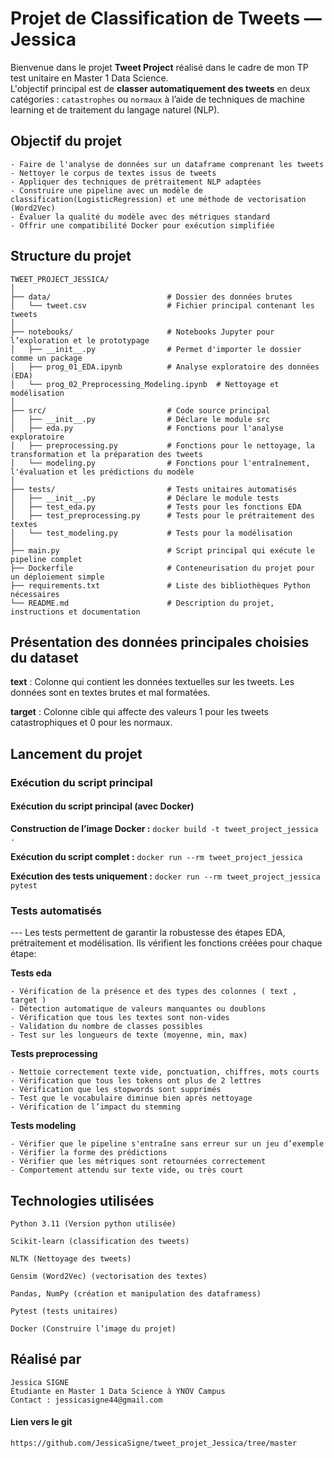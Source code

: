 # Projet de Classification de Tweets — Jessica

Bienvenue dans le projet **Tweet Project** réalisé dans le cadre de mon TP test unitaire en Master 1 Data Science.  
L'objectif principal est de **classer automatiquement des tweets** en deux catégories : `catastrophes` ou `normaux` à l’aide de techniques de machine learning et de traitement du langage naturel (NLP).


## Objectif du projet 
```
- Faire de l'analyse de données sur un dataframe comprenant les tweets 
- Nettoyer le corpus de textes issus de tweets
- Appliquer des techniques de prétraitement NLP adaptées
- Construire une pipeline avec un modèle de classification(LogisticRegression) et une méthode de vectorisation (Word2Vec)
- Évaluer la qualité du modèle avec des métriques standard
- Offrir une compatibilité Docker pour exécution simplifiée 
```

## Structure du projet
```
TWEET_PROJECT_JESSICA/
│
├── data/                          # Dossier des données brutes
│   └── tweet.csv                  # Fichier principal contenant les tweets
│
├── notebooks/                     # Notebooks Jupyter pour l’exploration et le prototypage
│   ├── __init__.py                # Permet d'importer le dossier comme un package
│   ├── prog_01_EDA.ipynb          # Analyse exploratoire des données (EDA)
│   └── prog_02_Preprocessing_Modeling.ipynb  # Nettoyage et modélisation
│
├── src/                           # Code source principal
│   ├── __init__.py                # Déclare le module src
│   ├── eda.py                     # Fonctions pour l'analyse exploratoire
│   ├── preprocessing.py           # Fonctions pour le nettoyage, la transformation et la préparation des tweets  
│   └── modeling.py                # Fonctions pour l'entraînement, l'évaluation et les prédictions du modèle
│
├── tests/                         # Tests unitaires automatisés
│   ├── __init__.py                # Déclare le module tests
│   ├── test_eda.py                # Tests pour les fonctions EDA
│   ├── test_preprocessing.py      # Tests pour le prétraitement des textes
│   └── test_modeling.py           # Tests pour la modélisation 
│
├── main.py                        # Script principal qui exécute le pipeline complet
├── Dockerfile                     # Conteneurisation du projet pour un déploiement simple
├── requirements.txt               # Liste des bibliothèques Python nécessaires
└── README.md                      # Description du projet, instructions et documentation
```

## Présentation des données principales choisies du dataset

**text** : Colonne qui contient les données textuelles sur les tweets. Les données sont en textes brutes et mal formatées.

**target** : Colonne cible qui affecte des valeurs 1 pour les tweets catastrophiques et 0 pour les normaux.

## Lancement du projet

### Exécution du script principal

#### Exécution du script principal (avec Docker)

**Construction de l’image Docker :**
```docker build -t tweet_project_jessica .```

**Exécution du script complet :**
```docker run --rm tweet_project_jessica```

**Exécution des tests uniquement :**
```docker run --rm tweet_project_jessica pytest```

### Tests automatisés

--- Les tests permettent de garantir la robustesse des étapes EDA, prétraitement et modélisation. Ils vérifient les fonctions créées pour chaque étape:

**Tests eda**

```
- Vérification de la présence et des types des colonnes ( text , target )
- Détection automatique de valeurs manquantes ou doublons
- Vérification que tous les textes sont non-vides
- Validation du nombre de classes possibles
- Test sur les longueurs de texte (moyenne, min, max)
```

**Tests preprocessing**
```
- Nettoie correctement texte vide, ponctuation, chiffres, mots courts
- Vérification que tous les tokens ont plus de 2 lettres
- Vérification que les stopwords sont supprimés
- Test que le vocabulaire diminue bien après nettoyage
- Vérification de l’impact du stemming
```

**Tests modeling**
```
- Vérifier que le pipeline s'entraîne sans erreur sur un jeu d’exemple
- Vérifier la forme des prédictions
- Vérifier que les métriques sont retournées correctement
- Comportement attendu sur texte vide, ou très court
```

## Technologies utilisées

```
Python 3.11 (Version python utilisée)

Scikit-learn (classification des tweets)

NLTK (Nettoyage des tweets)

Gensim (Word2Vec) (vectorisation des textes)

Pandas, NumPy (création et manipulation des dataframess)

Pytest (tests unitaires)

Docker (Construire l’image du projet)
```

## Réalisé par

```
Jessica SIGNE 
Étudiante en Master 1 Data Science à YNOV Campus
Contact : jessicasigne44@gmail.com
```
#### Lien vers le git
``` https://github.com/JessicaSigne/tweet_projet_Jessica/tree/master ```




